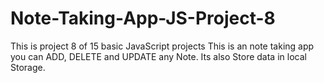 # Note-Taking-App-JS-Project-8
This is project 8 of 15 basic JavaScript projects This is an note taking app you can ADD, DELETE and UPDATE  any Note. Its also Store data in local Storage.
